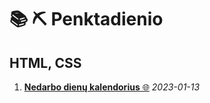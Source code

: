 # 📚 ⛏️ Penktadienio

## HTML, CSS

1. [**Nedarbo dienų kalendorius** 🌐](https://htmlpreview.github.io/?https://github.com/codevivi/BIT_JS-2023-01-09_friday-assignments/blob/master/2023-01-13_nedarbo-dienu-kalendorius/index.html) *2023-01-13*
